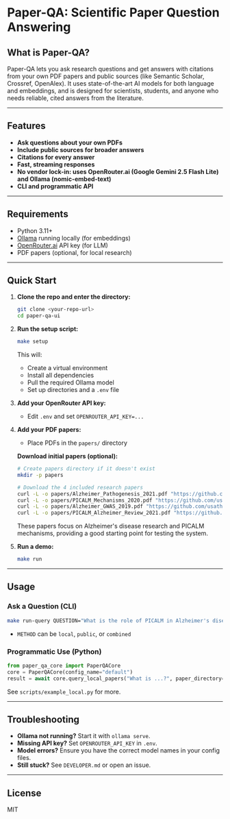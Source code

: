 # Paper-QA: Scientific Paper Question Answering

## What is Paper-QA?
Paper-QA lets you ask research questions and get answers with citations from your own PDF papers and public sources (like Semantic Scholar, Crossref, OpenAlex). It uses state-of-the-art AI models for both language and embeddings, and is designed for scientists, students, and anyone who needs reliable, cited answers from the literature.

---

## Features
- **Ask questions about your own PDFs**
- **Include public sources for broader answers**
- **Citations for every answer**
- **Fast, streaming responses**
- **No vendor lock-in: uses OpenRouter.ai (Google Gemini 2.5 Flash Lite) and Ollama (nomic-embed-text)**
- **CLI and programmatic API**

---

## Requirements
- Python 3.11+
- [Ollama](https://ollama.com/) running locally (for embeddings)
- [OpenRouter.ai](https://openrouter.ai/) API key (for LLM)
- PDF papers (optional, for local research)

---

## Quick Start

1. **Clone the repo and enter the directory:**
   ```sh
   git clone <your-repo-url>
   cd paper-qa-ui
   ```

2. **Run the setup script:**
   ```sh
   make setup
   ```
   This will:
   - Create a virtual environment
   - Install all dependencies
   - Pull the required Ollama model
   - Set up directories and a `.env` file

3. **Add your OpenRouter API key:**
   - Edit `.env` and set `OPENROUTER_API_KEY=...`

4. **Add your PDF papers:**
   - Place PDFs in the `papers/` directory
   
   **Download initial papers (optional):**
   ```sh
   # Create papers directory if it doesn't exist
   mkdir -p papers
   
   # Download the 4 included research papers
   curl -L -o papers/Alzheimer_Pathogenesis_2021.pdf "https://github.com/usathyan/paper-qa-ui/raw/main/papers/Alzheimer_Pathogenesis_2021.pdf"
   curl -L -o papers/PICALM_Mechanisms_2020.pdf "https://github.com/usathyan/paper-qa-ui/raw/main/papers/PICALM_Mechanisms_2020.pdf"
   curl -L -o papers/Alzheimer_GWAS_2019.pdf "https://github.com/usathyan/paper-qa-ui/raw/main/papers/Alzheimer_GWAS_2019.pdf"
   curl -L -o papers/PICALM_Alzheimer_Review_2021.pdf "https://github.com/usathyan/paper-qa-ui/raw/main/papers/PICALM_Alzheimer_Review_2021.pdf"
   ```
   
   These papers focus on Alzheimer's disease research and PICALM mechanisms, providing a good starting point for testing the system.

5. **Run a demo:**
   ```sh
   make run
   ```

---

## Usage

### Ask a Question (CLI)
```sh
make run-query QUESTION="What is the role of PICALM in Alzheimer's disease?" METHOD=public
```
- `METHOD` can be `local`, `public`, or `combined`

### Programmatic Use (Python)
```python
from paper_qa_core import PaperQACore
core = PaperQACore(config_name="default")
result = await core.query_local_papers("What is ...?", paper_directory="papers/")
```
See `scripts/example_local.py` for more.

---

## Troubleshooting
- **Ollama not running?** Start it with `ollama serve`.
- **Missing API key?** Set `OPENROUTER_API_KEY` in `.env`.
- **Model errors?** Ensure you have the correct model names in your config files.
- **Still stuck?** See `DEVELOPER.md` or open an issue.

---

## License
MIT
